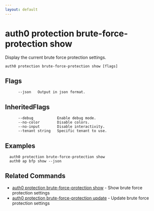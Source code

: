 ```yaml
---
layout: default
---
```

# auth0 protection brute-force-protection show

Display the current brute force protection settings.

```
auth0 protection brute-force-protection show [flags]
```


## Flags

```
      --json   Output in json format.
```


## InheritedFlags

```
      --debug           Enable debug mode.
      --no-color        Disable colors.
      --no-input        Disable interactivity.
      --tenant string   Specific tenant to use.
```

## Examples

```
  auth0 protection brute-force-protection show
  auth0 ap bfp show --json
```


## Related Commands

- [auth0 protection brute-force-protection show](auth0_protection_brute-force-protection_show.md) - Show brute force protection settings
- [auth0 protection brute-force-protection update](auth0_protection_brute-force-protection_update.md) - Update brute force protection settings


